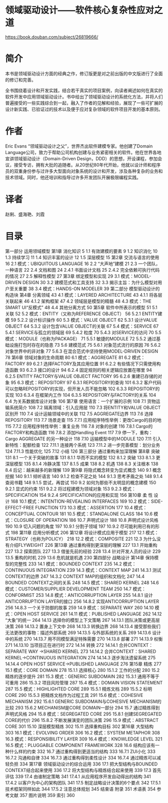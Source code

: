 # 领域驱动设计——软件核心复杂性应对之道

https://book.douban.com/subject/26819666/

# 简介

本书是领域驱动设计方面的经典之作，修订版更是对之前出版的中文版进行了全面的修订和完善。

全书围绕着设计和开发实践，结合若干真实的项目案例，向读者阐述如何在真实的软件开发中应用领域驱动设计。书中给出了领域驱动设计的系统化方法，并将人们普遍接受的一些实践综合到一起，融入了作者的见解和经验，展现了一些可扩展的设计新实践、已验证过的技术以及便于应对复杂领域的软件项目开发的基本原则。

# 作者

Eric Evans “领域驱动设计之父”，世界杰出软件建模专家。他创建了Domain Language公司，致力于帮助公司机构创建与业务紧密相关的软件。他在世界各地宣讲领域驱动设计（Domain-Driven Design，DDD）的思想，开设课程，参加会议，接受专访，拥有大批的追随者。从20世纪80年代开始，他就以设计师和程序员的双重身份参与过许多大型面向对象系统的设计和开发，涉及各种复杂的业务和技术领域。同时，他还培训和指导过许多开发团队开展极限编程实践。

# 译者

赵俐、盛海艳、刘霞

# 目录

第一部分 运用领域模型
第1章 消化知识 5
1.1 有效建模的要素 9
1.2 知识消化 10
1.3 持续学习 11
1.4 知识丰富的设计 12
1.5 深层模型 15
第2章 交流与语言的使用 16
2.1 模式：UBIQUITOUS LANGUAGE 16
2.2 “大声地”建模 21
2.3 一个团队，一种语言 22
2.4 文档和图 24
2.4.1 书面设计文档 25
2.4.2 完全依赖可执行代码的情况 27
2.5 解释性模型 27
第3章 绑定模型和实现 29
3.1 模式：MODEL-DRIVEN DESIGN 30
3.2 建模范式和工具支持 32
3.3 揭示主旨：为什么模型对用户至关重要 38
3.4 模式：HANDS-ON MODELER 39
第二部分 模型驱动设计的构造块
第4章 分离领域 43
4.1 模式：LAYERED ARCHITECTURE 43
4.1.1 将各层关联起来 46
4.1.2 架构框架 47
4.2 领域层是模型的精髓 48
4.3 模式：THE SMART UI“反模式” 48
4.4 其他分离方式 50
第5章 软件中所表示的模型 51
5.1 关联 52
5.2 模式：ENTITY（又称为REFERENCE OBJECT） 56
5.2.1 ENTITY建模 59
5.2.2 设计标识操作 60
5.3 模式：VALUE OBJECT 62
5.3.1 设计VALUE OBJECT 64
5.3.2 设计包含VALUE OBJECT的关联 67
5.4 模式：SERVICE 67
5.4.1 SERVICE与孤立的领域层 69
5.4.2 粒度 70
5.4.3 对SERVICE的访问 70
5.5 模式：ＭODULE（也称为PACKAGE） 71
5.5.1 敏捷的MODULE 72
5.5.2 通过基础设施打包时存在的隐患 73
5.6 建模范式 75
5.6.1 对象范式流行的原因 76
5.6.2 对象世界中的非对象 77
5.6.3 在混合范式中坚持使用MODEL-DRIVEN DESIGN 78
第6章 领域对象的生命周期 80
6.1 模式：AGGREGATE 81
6.2 模式：FACTORY 89
6.2.1 选择FACTORY及其应用位置 91
6.2.2 有些情况下只需使用构造函数 93
6.2.3 接口的设计 94
6.2.4 固定规则的相关逻辑应放置在哪里 94
6.2.5 ENTITY FACTORY与VALUE OBJECT FACTORY 95
6.2.6 重建已存储的对象 95
6.3 模式：REPOSITORY 97
6.3.1 REPOSITORY的查询 101
6.3.2 客户代码可以忽略REPOSITORY的实现，但开发人员不能忽略 102
6.3.3 REPOSITORY的实现 103
6.3.4 在框架内工作 104
6.3.5 REPOSITORY与FACTORY的关系 104
6.4 为关系数据库设计对象 106
第7章 使用语言：一个扩展的示例 108
7.1 货物运输系统简介 108
7.2 隔离领域：引入应用层 110
7.3 将ENTITY和VALUE OBJECT区别开 110
7.4 设计运输领域中的关联 112
7.5 AGGREGATE边界 113
7.6 选择REPOSITORY 113
7.7 场景走查 115
7.7.1 应用程序特性举例：更改Cargo的目的地 115
7.7.2 应用程序特性举例：重复业务 116
7.8 对象的创建 116
7.8.1 Cargo的FACTORY和构造函数 116
7.8.2 添加Handling Event 117
7.9 停一下，重构：Cargo AGGREGATE 的另一种设计 118
7.10 运输模型中的ＭODULE 120
7.11 引入新特性：配额检查 122
7.11.1 连接两个系统 123
7.11.2 进一步完善模型：划分业务 124
7.11.3 性能优化 125
7.12 小结 126
第三部分 通过重构来加深理解
第8章 突破 131
8.1 一个关于突破的故事 131
8.1.1 华而不实的模型 132
8.1.2 突破 133
8.1.3 更深层模型 135
8.1.4 冷静决策 137
8.1.5 成果 138
8.2 机遇 138
8.3 关注根本 138
8.4 后记：越来越多的新理解 139
第9章 将隐式概念转变为显式概念 140
9.1 概念挖掘 140
9.1.1 倾听语言 140
9.1.2 检查不足之处 144
9.1.3 思考矛盾之处 148
9.1.4 查阅书籍 148
9.1.5 尝试，再尝试 150
9.2 如何为那些不太明显的概念建模 150
9.2.1 显式的约束 151
9.2.2 将过程建模为领域对象 153
9.2.3 模式：SPECIFICATION 154
9.2.4 SPECIFICATION的应用和实现 156
第10章 柔 性 设 计 168
10.1 模式：INTENTION-REVEALING
INTERFACES 169
10.2 模式：SIDE-EFFECT-FREE FUNCTION 173
10.3 模式：ASSERTION 177
10.4 模式：CONCEPTUAL CONTOUR 181
10.5 模式：STANDALONE CLASS 184
10.6 模式：CLOSURE OF OPERATION 186
10.7 声明式设计 188
10.8 声明式设计风格 190
10.9 切入问题的角度 197
10.9.1 分割子领域 197
10.9.2 尽可能利用已有的形式 198
第11章 应用分析模式 206
第12章 将设计模式应用于模型 217
12.1 模式：STRATEGY（也称为POLICY） 218
12.2 模式：COMPOSITE 221
12.3 为什么没有介绍FLYWEIGHT 226
第13章 通过重构得到更深层的理解 227
13.1 开始重构 227
13.2 探索团队 227
13.3 借鉴先前的经验 228
13.4 针对开发人员的设计 229
13.5 重构的时机 229
13.6 危机就是机遇 230
第四部分 战略设计
第14章 保持模型的完整性 233
14.1 模式：BOUNDED CONTEXT 235
14.2 模式：CONTINUOUS INTEGRATION 239
14.3 模式：CONTEXT MAP 241
14.3.1 测试CONTEXT的边界 247
14.3.2 CONTEXT MAP的组织和文档化 247
14.4 BOUNDED CONTEXT之间的关系 248
14.5 模式：SHARED KERNEL 248
14.6 模式：CUSTOMER/SUPPLIER DEVELOPMENT TEAM 250
14.7 模式：CONFORMIST 253
14.8 模式：ANTICORRUPTION LAYER 255
14.8.1 设计ANTICORRUPTION LAYER的接口 256
14.8.2 实现ANTICORRUPTION LAYER 256
14.8.3 一个关于防御的故事 259
14.9 模式：SEPARATE WAY 260
14.10 模式：OPEN HOST SERVICE 261
14.11 模式：PUBLISHED LANGUAGE 262
14.12 “大象”的统一 264
14.13 选择你的模型上下文策略 267
14.13.1 团队决策或更高层决策 268
14.13.2 置身上下文中 268
14.13.3 转换边界 268
14.13.4 接受那些我们无法更改的事物：描述外部系统 269
14.13.5 与外部系统的关系 269
14.13.6 设计中的系统 270
14.13.7 用不同模型满足特殊需要 270
14.13.8 部署 271
14.13.9 权衡 271
14.13.10 当项目正在进行时 272
14.14 转换 272
14.14.1 合并CONTEXT：SEPARATE WAY →SHARED KERNEL 273
14.14.2 合并CONTEXT：SHARED KERNEL→CONTINUOUS INTEGRATION 274
14.14.3 逐步淘汰遗留系统 275
14.14.4 OPEN HOST SERVICE→PUBLISHED LANGUAGE 276
第15章 精炼 277
15.1 模式：CORE DOMAIN 278
15.1.1 选择核心 280
15.1.2 工作的分配 280
15.2 精炼的逐步提升 281
15.3 模式：GENERIC SUBDOMAIN 282
15.3.1 通用不等于可重用 286
15.3.2 项目风险管理 287
15.4 模式：DOMAIN VISION STATEMENT 287
15.5 模式：HIGHLIGHTED CORE 289
15.5.1 精炼文档 289
15.5.2 标明CORE 290
15.5.3 把精炼文档作为过程工具 291
15.6 模式：COHESIVE MECHANISM 292
15.6.1 GENERIC SUBDOMAIN与COHESIVE MECHANISM的比较 293
15.6.2 MECHANISM是CORE DOMAIN一部分 294
15.7 通过精炼得到声明式风格 294
15.8 模式：SEGREGATED CORE 295
15.8.1 创建SEGREGATED CORE的代价 296
15.8.2 不断发展演变的团队决策 296
15.9 模式：ABSTRACT CORE 301
15.10 深层模型精炼 302
15.11 选择重构目标 302
第16章 大型结构 303
16.1 模式：EVOLVING ORDER 306
16.2 模式：SYSTEM METAPHOR 308
16.3 模式：RESPONSIBILITY LAYER 309
16.4 模式：KNOWLEDGE LEVEL 321
16.5 模式：PLUGGABLE COMPONENT FRAMEWORK 328
16.6 结构应该有一种什么样的约束 332
16.7 通过重构得到更适当的结构 333
16.7.1 ZUI小化 333
16.7.2 沟通和自律 334
16.7.3 通过重构得到柔性设计 334
16.7.4 通过精炼可以减轻负担 334
第17章 领域驱动设计的综合运用 336
17.1 把大型结构与BOUNDED CONTEXT结合起来使用 336
17.2 将大型结构与精炼结合起来使用 339
17.3 首先评估 339
17.4 由谁制定策略 341
17.4.1 从应用程序开发自动得出的结构 341
17.4.2 以客户为中心的架构团队 341
17.5 制定战略设计决策的6个要点 342
17.5.1 技术框架同样如此 344
17.5.2 注意总体规划 345
结束语
附录 351
术语表 354
参考文献 357
图片说明 359
索引 360